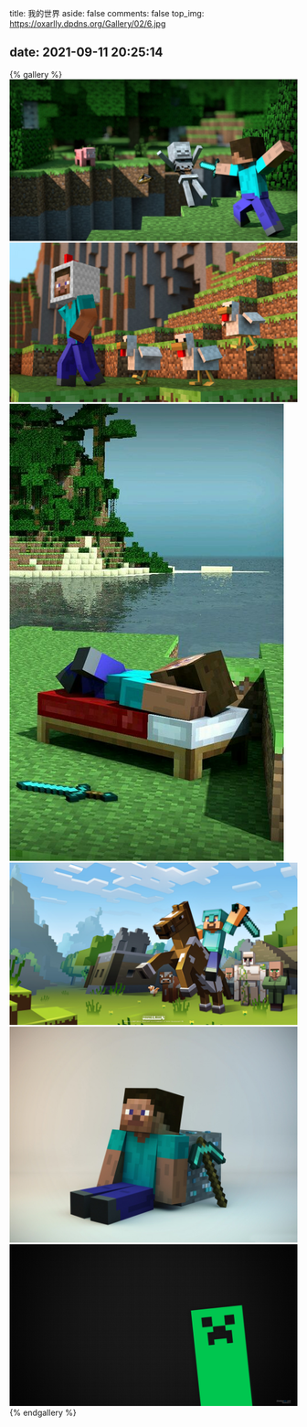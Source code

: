 title: 我的世界
aside: false
comments: false
top_img: https://oxarlly.dpdns.org/Gallery/02/6.jpg

date: 2021-09-11 20:25:14
---

{% gallery %}
![](02/1.jpg)
![](02/2.jpg)
![](02/3.jpg)
![](02/4.jpg)
![](02/5.jpg)
![](02/6.jpg)
{% endgallery %}

